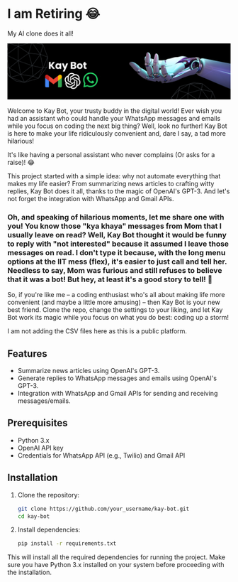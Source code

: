 # I am Retiring 😂

My AI clone does it all!

![Banner](Kay-Bot.png)


Welcome to Kay Bot, your trusty buddy in the digital world! Ever wish you had an assistant who could handle your WhatsApp messages and emails while you focus on coding the next big thing? Well, look no further! Kay Bot is here to make your life ridiculously convenient and, dare I say, a tad more hilarious!

It's like having a personal assistant who never complains (Or asks for a raise)! 😂

This project started with a simple idea: why not automate everything that makes my life easier? From summarizing news articles to crafting witty replies, Kay Bot does it all, thanks to the magic of OpenAI's GPT-3. And let's not forget the integration with WhatsApp and Gmail APIs.

### Oh, and speaking of hilarious moments, let me share one with you! You know those "kya khaya" messages from Mom that I usually leave on read? Well, Kay Bot thought it would be funny to reply with "not interested" because it assumed I leave those messages on read. I don't type it because, with the long menu options at the IIT mess (flex), it's easier to just call and tell her. Needless to say, Mom was furious and still refuses to believe that it was a bot! But hey, at least it's a good story to tell! 🫠

So, if you're like me – a coding enthusiast who's all about making life more convenient (and maybe a little more amusing) – then Kay Bot is your new best friend. Clone the repo, change the settings to your liking, and let Kay Bot work its magic while you focus on what you do best: coding up a storm!

I am not adding the CSV files here as this is a public platform.

## Features

- Summarize news articles using OpenAI's GPT-3.
- Generate replies to WhatsApp messages and emails using OpenAI's GPT-3.
- Integration with WhatsApp and Gmail APIs for sending and receiving messages/emails.

## Prerequisites

- Python 3.x
- OpenAI API key
- Credentials for WhatsApp API (e.g., Twilio) and Gmail API

## Installation

1. Clone the repository:

   ```bash
   git clone https://github.com/your_username/kay-bot.git
   cd kay-bot

2. Install dependencies:

   ```bash
   pip install -r requirements.txt
   
This will install all the required dependencies for running the project. Make sure you have Python 3.x installed on your system before proceeding with the installation.

